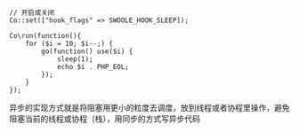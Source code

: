 ```
// 开启或关闭
Co::set(["hook_flags" => SWOOLE_HOOK_SLEEP]);

Co\run(function(){
    for ($i = 10; $i--;) {
        go(function() use($i) {
            sleep(1);
            echo $i . PHP_EOL;
        });
    }
});
```
异步的实现方式就是将阻塞用更小的粒度去调度，放到线程或者协程里操作，避免阻塞当前的线程或协程（栈），用同步的方式写异步代码
